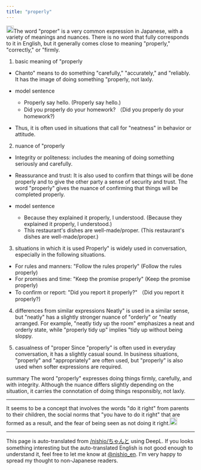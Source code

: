 ```yaml
---
title: "properly"
---
```


<img src='https://scrapbox.io/api/pages/nishio-en/Discovering Japan/icon' alt='Discovering Japan.icon' height="19.5"/>The word "proper" is a very common expression in Japanese, with a variety of meanings and nuances. There is no word that fully corresponds to it in English, but it generally comes close to meaning "properly," "correctly," or "firmly.

1. basic meaning of "properly
- Chanto" means to do something "carefully," "accurately," and "reliably. It has the image of doing something "properly, not laxly.

- model sentence
    - Properly say hello. (Properly say hello.)
    - Did you properly do your homework? （Did you properly do your homework?)

- Thus, it is often used in situations that call for "neatness" in behavior or attitude.

2. nuance of "properly
- Integrity or politeness: includes the meaning of doing something seriously and carefully.
- Reassurance and trust: It is also used to confirm that things will be done properly and to give the other party a sense of security and trust. The word "properly" gives the nuance of confirming that things will be completed properly.

- model sentence
    - Because they explained it properly, I understood. (Because they explained it properly, I understood.)
    - This restaurant's dishes are well-made/proper. (This restaurant's dishes are well-made/proper.)

3. situations in which it is used
Properly" is widely used in conversation, especially in the following situations.

- For rules and manners: "Follow the rules properly" (Follow the rules properly)
- For promises and time: "Keep the promise properly" (Keep the promise properly)
- To confirm or report: "Did you report it properly?" （Did you report it properly?)

4. differences from similar expressions
Neatly" is used in a similar sense, but "neatly" has a slightly stronger nuance of "orderly" or "neatly arranged. For example, "neatly tidy up the room" emphasizes a neat and orderly state, while "properly tidy up" implies "tidy up without being sloppy.

5. casualness of "proper
Since "properly" is often used in everyday conversation, it has a slightly casual sound. In business situations, "properly" and "appropriately" are often used, but "properly" is also used when softer expressions are required.

summary
The word "properly" expresses doing things firmly, carefully, and with integrity. Although the nuance differs slightly depending on the situation, it carries the connotation of doing things responsibly, not laxly.

----
It seems to be a concept that involves the words "do it right" from parents to their children, the social norms that "you have to do it right" that are formed as a result, and the fear of being seen as not doing it right.<img src='https://scrapbox.io/api/pages/nishio-en/nishio/icon' alt='nishio.icon' height="19.5"/>

---
This page is auto-translated from [/nishio/ちゃんと](https://scrapbox.io/nishio/ちゃんと) using DeepL. If you looks something interesting but the auto-translated English is not good enough to understand it, feel free to let me know at [@nishio_en](https://twitter.com/nishio_en). I'm very happy to spread my thought to non-Japanese readers.